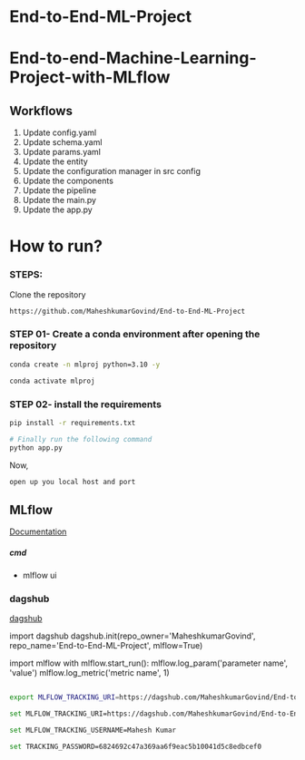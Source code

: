 # End-to-End-ML-Project



# End-to-end-Machine-Learning-Project-with-MLflow


## Workflows

1. Update config.yaml
2. Update schema.yaml
3. Update params.yaml
4. Update the entity
5. Update the configuration manager in src config
6. Update the components
7. Update the pipeline 
8. Update the main.py
9. Update the app.py



# How to run?
### STEPS:

Clone the repository

```bash
https://github.com/MaheshkumarGovind/End-to-End-ML-Project
```
### STEP 01- Create a conda environment after opening the repository

```bash
conda create -n mlproj python=3.10 -y
```

```bash
conda activate mlproj
```


### STEP 02- install the requirements
```bash
pip install -r requirements.txt
```


```bash
# Finally run the following command
python app.py
```

Now,
```bash
open up you local host and port
```



## MLflow

[Documentation](https://mlflow.org/docs/latest/index.html)


##### cmd
- mlflow ui

### dagshub
[dagshub](https://dagshub.com/)

import dagshub
dagshub.init(repo_owner='MaheshkumarGovind', repo_name='End-to-End-ML-Project', mlflow=True)

import mlflow
with mlflow.start_run():
  mlflow.log_param('parameter name', 'value')
  mlflow.log_metric('metric name', 1)

```bash

export MLFLOW_TRACKING_URI=https://dagshub.com/MaheshkumarGovind/End-to-End-ML-Project.mlflow

set MLFLOW_TRACKING_URI=https://dagshub.com/MaheshkumarGovind/End-to-End-ML-Project.mlflow

set MLFLOW_TRACKING_USERNAME=Mahesh Kumar

set TRACKING_PASSWORD=6824692c47a369aa6f9eac5b10041d5c8edbcef0 

